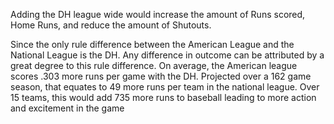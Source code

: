 Adding the DH league wide would increase the amount of Runs scored, Home Runs, and reduce the amount of Shutouts.

Since the only rule difference between the American League and the National League is the DH. Any difference in outcome can be attributed by a great degree to this rule difference. On average, the American league scores .303 more runs per game with the DH. Projected over a 162 game season, that equates to 49 more runs per team in the national league. Over 15 teams, this would add 735 more runs to baseball leading to more action and excitement in the game 
